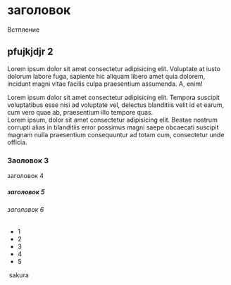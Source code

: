 <!DOCTYPE html>
<html lang="en">
<head>
    <meta charset="UTF-8">
    <meta name="viewport" content="width=device-width, initial-scale=1.0">
    <title> программирование</title>
    <link rel="stylesheet" href="style.css">
</head>
<body>
    <h1>заголовок</h1>
    <p>Встпление</p>
    <h2 class="h2">pfujkjdjr 2</h2>
    <p>Lorem ipsum dolor sit amet consectetur adipisicing elit. Voluptate at iusto dolorum labore fuga, sapiente hic aliquam libero amet quia 
    dolorem, incidunt magni vitae facilis culpa praesentium assumenda. A, enim!</p>
    <span>Lorem ipsum dolor sit amet consectetur adipisicing elit. Tempora suscipit voluptatibus esse nisi ad voluptate vel, delectus blanditiis 
        velit id et earum, cum vero quae ab, praesentium illo tempore quas.</span>
    <div>Lorem ipsum, dolor sit amet consectetur adipisicing elit. Beatae nostrum corrupti alias in blanditiis error possimus magni saepe obcaecati suscipit magnam 
        nulla praesentium consequuntur ad totam cum, consectetur unde officia.</div>
    <h3>Заоловок 3</h3>
    </h4> заголовок 4 </h4>
    <h5> заголовок 5</h5>
    <h6> заголовок 6</h6>
    <ul>
        <li>1</li>
        <li>2</li>
        <li>3</li>
        <li>4</li>
        <li>5</li>
    </ul>
</body>
     <img class='picture'> sakura<img>
     <p><img src="https://2.404content.com/1/72/0C/428769716772275367/fullsize.jpg" alt=""></p>

</html>
